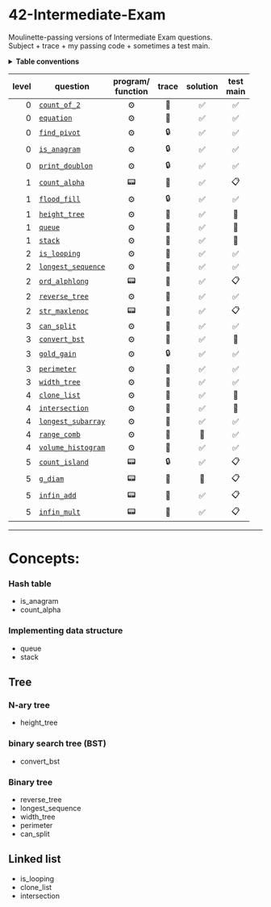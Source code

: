 # 42-Intermediate-Exam
Moulinette-passing versions of Intermediate Exam questions.<br>Subject + trace + my passing code + sometimes a test main.

<details><summary><b>Table conventions</b></summary>

Trace test accessibility refers to, "When I look at the trace for this question, can I tell what the tests are?"
* :open_file_folder: means yes—the tests are accessible.
* :lock: means no—the tests are locked away in files. It might look something like:
```
= Test 1 ===================================================
$> ./3sdnrgu2oip0738azjrotz8n test_correct_a_00.txt test_correct_b_00.txt
$> diff -U 3 user_output_test1 test1.output | cat -e
```
* :crystal_ball: means the traces show _something_, but not enough to recreate the test ourselves. This is particularly common among questions that take structs as input.
</details>

level | question | program/<br>function | trace | solution | test<br>main
----: | -------- | :-------------------:| :---: | :------: | :----------:
0 | [`count_of_2`](./level0/count_of_2)            |:gear: | :open_file_folder: | :white_check_mark: | :white_check_mark: |
0 | [`equation`](./level0/equation)                |:gear: | :open_file_folder: | :white_check_mark: | :white_check_mark: |
0 | [`find_pivot`](./level0/find_pivot)            |:gear: | :lock:             | :white_check_mark: | :white_check_mark: |
0 | [`is_anagram`](./level0/is_anagram)            |:gear: | :lock:             | :white_check_mark: | :white_check_mark: |
0 | [`print_doublon`](./level0/print_doublon)      |:gear: | :lock:             | :white_check_mark: | :white_check_mark: |
1 | [`count_alpha`](./level1/count_alpha)          |:pager:| :open_file_folder: | :white_check_mark: | :clipboard:        |
1 | [`flood_fill`](./level1/flood_fill)            |:gear: | :lock:             | :white_check_mark: | :white_check_mark: |
1 | [`height_tree`](./level1/height_tree)          |:gear: | :crystal_ball:     | :white_check_mark: | :no_entry_sign:    |
1 | [`queue`](./level1/queue)                      |:gear: | :crystal_ball:     | :white_check_mark: | :no_entry_sign:    |
1 | [`stack`](./level1/stack)                      |:gear: | :crystal_ball:     | :white_check_mark: | :no_entry_sign:    |
2 | [`is_looping`](./level2/is_looping)            |:gear: | :crystal_ball:     | :white_check_mark: | :white_check_mark: |
2 | [`longest_sequence`](./level2/longest_sequence)|:gear: | :crystal_ball:     | :white_check_mark: | :white_check_mark: |
2 | [`ord_alphlong`](./level2/ord_alphlong)        |:pager:| :open_file_folder: | :white_check_mark: | :clipboard:        |
2 | [`reverse_tree`](./level2/reverse_tree)        |:gear: | :crystal_ball:     | :white_check_mark: | :white_check_mark: |
2 | [`str_maxlenoc`](./level2/str_maxlenoc)        |:pager:| :open_file_folder: | :white_check_mark: | :clipboard:        |
3 | [`can_split`](./level3/can_split)              |:gear: | :crystal_ball:     | :white_check_mark: | :white_check_mark: |
3 | [`convert_bst`](./level3/convert_bst)          |:gear: | :crystal_ball:     | :white_check_mark: | :no_entry_sign:    |
3 | [`gold_gain`](./level3/gold_gain)              |:gear: | :lock:             | :white_check_mark: | :white_check_mark: |
3 | [`perimeter`](./level3/perimeter)              |:gear: | :crystal_ball:     | :white_check_mark: | :white_check_mark: |
3 | [`width_tree`](./level3/width_tree)            |:gear: | :crystal_ball:     | :white_check_mark: | :white_check_mark: |
4 | [`clone_list`](./level4/clone_list)            |:gear: | :crystal_ball:     | :white_check_mark: | :no_entry_sign:    |
4 | [`intersection`](./level4/intersection)        |:gear: | :crystal_ball:     | :white_check_mark: | :no_entry_sign:    |
4 | [`longest_subarray`](./level4/longest_subarray)|:gear: | :open_file_folder: | :white_check_mark: | :white_check_mark: |
4 | [`range_comb`](./level4/range_comb)            |:gear: | :open_file_folder: | :no_entry_sign:    | :white_check_mark: |
4 | [`volume_histogram`](./level4/volume_histogram)|:gear: | :open_file_folder: | :white_check_mark: | :white_check_mark: |
5 | [`count_island`](./level5/count_island)        |:pager:| :lock:             | :white_check_mark: | :clipboard:        |
5 | [`g_diam`](./level5/g_diam)                    |:pager:| :open_file_folder: | :no_entry_sign:    | :clipboard:        |
5 | [`infin_add`](./level5/infin_add)              |:pager:| :open_file_folder: | :white_check_mark: | :clipboard:        |
5 | [`infin_mult`](./level5/infin_mult)            |:pager:| :open_file_folder: | :white_check_mark: | :clipboard:        |

***
# Concepts:
### Hash table
* is_anagram
* count_alpha

### Implementing data structure
* queue
* stack

## Tree
### N-ary tree
* height_tree

### binary search tree (BST)
* convert_bst

### Binary tree
* reverse_tree
* longest_sequence
* width_tree
* perimeter
* can_split

## Linked list
* is_looping
* clone_list
* intersection

